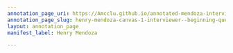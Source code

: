 ```yaml
---
annotation_page_uri: https://Amcclu.github.io/annotated-mendoza-interview/annotations/henry-mendoza-canvas-1-interviewer--beginning-question-slowly.json
annotation_page_slug: henry-mendoza-canvas-1-interviewer--beginning-question-slowly
layout: annotation_page
manifest_label: Henry Mendoza

---
```


